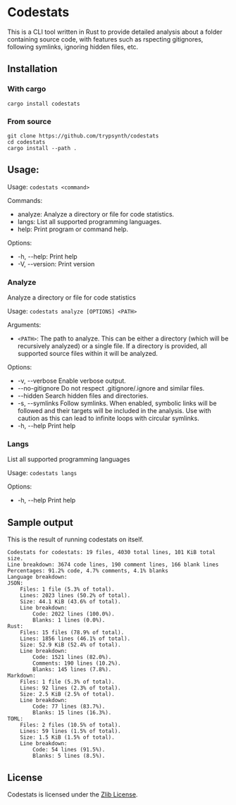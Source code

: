 # Codestats
This is a CLI tool written in Rust to provide detailed analysis about a folder containing source code, with features such as rspecting gitignores, following symlinks, ignoring hidden files, etc.

## Installation
### With cargo
```
cargo install codestats
```

### From source
```
git clone https://github.com/trypsynth/codestats
cd codestats
cargo install --path .
```

## Usage:
Usage: `codestats <command>`

Commands:
* analyze: Analyze a directory or file for code statistics.
* langs: List all supported programming languages.
* help: Print program or command help.

Options:
* -h, --help: Print help
* -V, --version: Print version

### Analyze
Analyze a directory or file for code statistics

Usage: `codestats analyze [OPTIONS] <PATH>`

Arguments:
* `<PATH>`: The path to analyze. This can be either a directory (which will be recursively analyzed) or a single file. If a directory is provided, all supported source files within it will be analyzed.

Options:
* -v, --verbose Enable verbose output.
* --no-gitignore Do not respect .gitignore/.ignore and similar files.
* --hidden Search hidden files and directories.
* -s, --symlinks Follow symlinks. When enabled, symbolic links will be followed and their targets will be included in the analysis. Use with caution as this can lead to infinite loops with circular symlinks.
* -h, --help Print help

### Langs
List all supported programming languages

Usage: `codestats langs`

Options:
* -h, --help  Print help

## Sample output
This is the result of running codestats on itself.

```
Codestats for codestats: 19 files, 4030 total lines, 101 KiB total size.
Line breakdown: 3674 code lines, 190 comment lines, 166 blank lines
Percentages: 91.2% code, 4.7% comments, 4.1% blanks
Language breakdown:
JSON:
	Files: 1 file (5.3% of total).
	Lines: 2023 lines (50.2% of total).
	Size: 44.1 KiB (43.6% of total).
	Line breakdown:
		Code: 2022 lines (100.0%).
		Blanks: 1 lines (0.0%).
Rust:
	Files: 15 files (78.9% of total).
	Lines: 1856 lines (46.1% of total).
	Size: 52.9 KiB (52.4% of total).
	Line breakdown:
		Code: 1521 lines (82.0%).
		Comments: 190 lines (10.2%).
		Blanks: 145 lines (7.8%).
Markdown:
	Files: 1 file (5.3% of total).
	Lines: 92 lines (2.3% of total).
	Size: 2.5 KiB (2.5% of total).
	Line breakdown:
		Code: 77 lines (83.7%).
		Blanks: 15 lines (16.3%).
TOML:
	Files: 2 files (10.5% of total).
	Lines: 59 lines (1.5% of total).
	Size: 1.5 KiB (1.5% of total).
	Line breakdown:
		Code: 54 lines (91.5%).
		Blanks: 5 lines (8.5%).
```

## License
Codestats is licensed under the [Zlib License](LICENSE).

